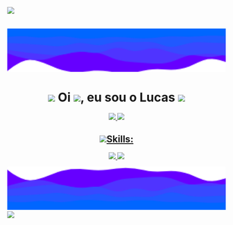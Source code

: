 <img src="https://user-images.githubusercontent.com/73097560/115834477-dbab4500-a447-11eb-908a-139a6edaec5c.gif"><br><br>

<img height='100em' src='https://raw.githubusercontent.com/LucasBXavier/LucasBXavier/main/assets/wave-top.png' />

<h1 align="center"><img src="https://media2.giphy.com/media/QssGEmpkyEOhBCb7e1/giphy.gif?cid=ecf05e47a0n3gi1bfqntqmob8g9aid1oyj2wr3ds3mg700bl&rid=giphy.gif" width ="25"/> Oi <img src="https://raw.githubusercontent.com/MartinHeinz/MartinHeinz/master/wave.gif" width="30px">, eu sou o Lucas <img src="https://media2.giphy.com/media/QssGEmpkyEOhBCb7e1/giphy.gif?cid=ecf05e47a0n3gi1bfqntqmob8g9aid1oyj2wr3ds3mg700bl&rid=giphy.gif" width ="25"/></h1>  


<div align="center">
  <a href="https://github.com/LucasBXavier">
  <img height="160em" src="https://github-readme-stats.vercel.app/api?username=LucasBXavier&show_icons=true&theme=tokyonight&include_all_commits=false&count_private=true"/>
  <img height="160em" src="https://github-readme-stats.vercel.app/api/top-langs/?username=LucasBXavier&layout=compact&langs_count=7&theme=tokyonight"/>
</div>
  
  ##

  ## <div align="center"><img src = "https://user-images.githubusercontent.com/74038190/229223156-0cbdaba9-3128-4d8e-8719-b6b4cf741b67.gif" width = 50px>Skills:</div>
  
<p align="center">
  <a href="https://skillicons.dev">
    <img src="https://skillicons.dev/icons?i=html,css,sass,js,angular"/>
    <img src="https://skillicons.dev/icons?i=cs,net,java,spring"/>
  </a>
</p>

<img height='100em' src='https://raw.githubusercontent.com/LucasBXavier/LucasBXavier/main/assets/wave-bottom.png' />
<img src="https://user-images.githubusercontent.com/73097560/115834477-dbab4500-a447-11eb-908a-139a6edaec5c.gif"><br><br>
